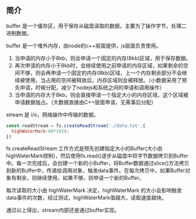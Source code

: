## 简介
buffer 是一个缓存区，用于保存从磁盘读取的数据，主要为了操作字节，处理二进制数据。

buffer 是一个堆外内存，由node的c++层面提供，js层面负责使用。
1. 当申请的内存小于8kb，则会申请一个固定的内存(8kb)区域，用于保存数据。
2. 再次申请的内存小于8kb时，会继续使用之前申请的内存区域，如果剩余的空间不够，则会再申请一个固定的内存(8kb)区域，上一个内存剩余部分不会继续被使用，当占用的空间被释放后，内存区域则会被释放。（小数据采用了预先申请，时候分配，减少了nodejs和系统之间的申请和调用操作）
3. 当申请的内存大于8kb，则会直接申请一个指定大小的内存区域，这个区域被申请数据独占。（大数据直接由C++层面申请，无需事后分配）

stream 是 i/o，网络操作中传输的数据。
```js
const readStream = fs.createReadStream('./data.txt',{
  highWaterMark:60*1024;
})
```

fs.createReadStream 工作方式是预先创建指定大小的Buffer(大小由highWaterMark控制)，然后使用fs.read()逐步从磁盘中将字节数据拷贝到Buffer中。每一次完成后，会创建一个新的小Buffer，将Buffer数据通过slice()方法拷贝到新的Buffer中，传递给调用对象，触发data事件。在每次拷贝中，如果Buffer对象有剩余，则继续使用，如果不够，则申请一个新的Buffer。

每次读取的大小由 highWaterMark 决定，highWaterMark 的大小会影响触发data事件的次数，经过测试，highWaterMark值越大，读取速度越快。

通过以上得出，stream内部还是通过buffer实现。